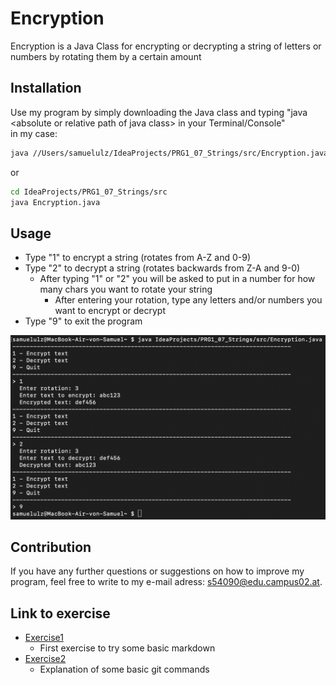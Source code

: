 # Encryption

Encryption is a Java Class for encrypting or decrypting a string of letters or numbers by rotating them by a certain amount

## Installation

Use my program by simply downloading the Java class and typing \"java \<absolute or relative path of java class\> in your Terminal/Console\"\
in my case:
```bash
java //Users/samuelulz/IdeaProjects/PRG1_07_Strings/src/Encryption.java
```
or
```bash
cd IdeaProjects/PRG1_07_Strings/src
java Encryption.java
```

## Usage

- Type \"1\" to encrypt a string (rotates from A-Z and 0-9)
- Type \"2\" to decrypt a string (rotates backwards from Z-A and 9-0)
  - After typing \"1\" or \"2\" you will be asked to put in a number for how many chars you want to rotate your string
    - After entering your rotation, type any letters and/or numbers you want to encrypt or decrypt
- Type \"9\" to exit the program

![This picture shows how to use Encryption.java](./resources/images/ex1_1.png)

## Contribution

If you have any further questions or suggestions on how to improve my program, feel free to write to my e-mail adress: s54090@edu.campus02.at.

## Link to exercise

- [Exercise1](./exercise1.md)
  - First exercise to try some basic markdown
- [Exercise2](./exercise2.md) 
  - Explanation of some basic git commands